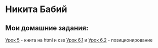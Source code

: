 # Никита Бабий
## Мои домашние задания:

[Урок 5](https://kitvitalevich.github.io/lesson_5/ "Готовая домашка") - книга на html и css
[Урок 6.1](https://kitvitalevich.github.io/lesson_6/frame/) и [Урок 6.2](https://kitvitalevich.github.io/lesson_5/header/) - позиционирование
